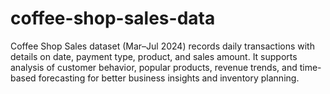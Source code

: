 # coffee-shop-sales-data
Coffee Shop Sales dataset (Mar–Jul 2024) records daily transactions with details on date, payment type, product, and sales amount. It supports analysis of customer behavior, popular products, revenue trends, and time-based forecasting for better business insights and inventory planning.
